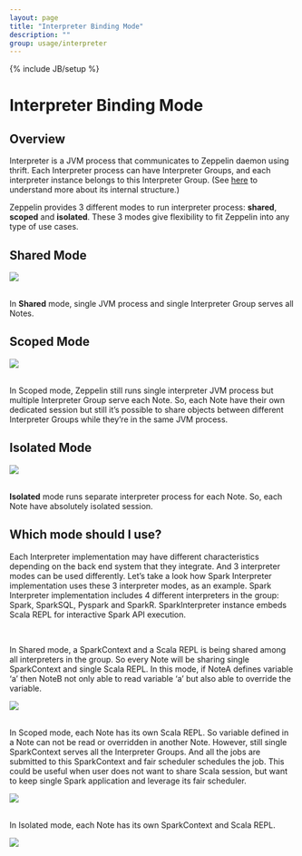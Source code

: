 ```yaml
---
layout: page
title: "Interpreter Binding Mode"
description: ""
group: usage/interpreter 
---
```

<!--
Licensed under the Apache License, Version 2.0 (the "License");
you may not use this file except in compliance with the License.
You may obtain a copy of the License at

http://www.apache.org/licenses/LICENSE-2.0

Unless required by applicable law or agreed to in writing, software
distributed under the License is distributed on an "AS IS" BASIS,
WITHOUT WARRANTIES OR CONDITIONS OF ANY KIND, either express or implied.
See the License for the specific language governing permissions and
limitations under the License.
-->
{% include JB/setup %}

# Interpreter Binding Mode 

<div id="toc"></div>

## Overview

Interpreter is a JVM process that communicates to Zeppelin daemon using thrift. 
Each Interpreter process can have Interpreter Groups, and each interpreter instance belongs to this Interpreter Group.
(See [here](../../development/writing_zeppelin_interpreter.html) to understand more about its internal structure.) 

Zeppelin provides 3 different modes to run interpreter process: **shared**, **scoped** and **isolated**. 
These 3 modes give flexibility to fit Zeppelin into any type of use cases.

## Shared Mode

<div class="text-center">
    <img src="/assets/themes/zeppelin/img/docs-img/interpreter_binding_mode-shared.png">
</div>
<br/>

In **Shared** mode, single JVM process and single Interpreter Group serves all Notes.

## Scoped Mode

<div class="text-center">
    <img src="/assets/themes/zeppelin/img/docs-img/interpreter_binding_mode-scoped.png">
</div>
<br/>

In Scoped mode, Zeppelin still runs single interpreter JVM process but multiple Interpreter Group serve each Note. 
So, each Note have their own dedicated session but still it’s possible to share objects between different Interpreter Groups while they’re in the same JVM process.

## Isolated Mode

<div class="text-center">
    <img src="/assets/themes/zeppelin/img/docs-img/interpreter_binding_mode-shared.png">
</div>
<br/>

**Isolated** mode runs separate interpreter process for each Note. So, each Note have absolutely isolated session.

## Which mode should I use?

Each Interpreter implementation may have different characteristics depending on the back end system that they integrate. And 3 interpreter modes can be used differently.
Let’s take a look how Spark Interpreter implementation uses these 3 interpreter modes, as an example. 
Spark Interpreter implementation includes 4 different interpreters in the group: Spark, SparkSQL, Pyspark and SparkR. 
SparkInterpreter instance embeds Scala REPL for interactive Spark API execution.

<br/>

In Shared mode, a SparkContext and a Scala REPL is being shared among all interpreters in the group. 
So every Note will be sharing single SparkContext and single Scala REPL. 
In this mode, if NoteA defines variable ‘a’ then NoteB not only able to read variable ‘a’ but also able to override the variable.

<div class="text-center">
    <img src="/assets/themes/zeppelin/img/docs-img/interpreter_binding_mode-example-spark-shared.png">
</div>
<br/>

In Scoped mode, each Note has its own Scala REPL. 
So variable defined in a Note can not be read or overridden in another Note. 
However, still single SparkContext serves all the Interpreter Groups. 
And all the jobs are submitted to this SparkContext and fair scheduler schedules the job. 
This could be useful when user does not want to share Scala session, but want to keep single Spark application and leverage its fair scheduler.

<div class="text-center">
    <img src="/assets/themes/zeppelin/img/docs-img/interpreter_binding_mode-example-spark-scoped.png">
</div>
<br/>

In Isolated mode, each Note has its own SparkContext and Scala REPL.

<div class="text-center">
    <img src="/assets/themes/zeppelin/img/docs-img/interpreter_binding_mode-example-spark-isolated.png">
</div>
<br/>
